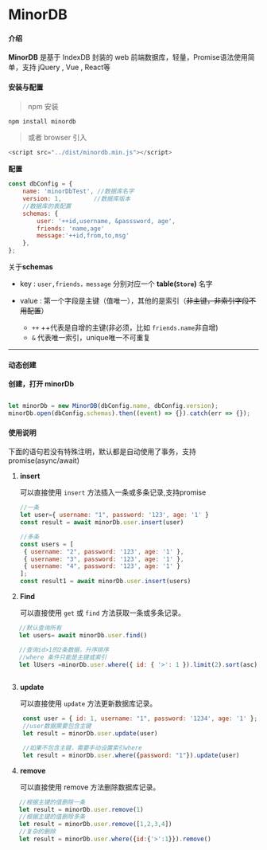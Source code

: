 # MinorDB

#### 介绍

**MinorDB** 是基于 IndexDB 封装的 web 前端数据库，轻量，Promise语法使用简单，支持 jQuery , Vue , React等

#### 安装与配置

> npm 安装

```js
npm install minordb
```

> 或者 browser 引入

```js
<script src="../dist/minordb.min.js"></script>
```

**配置**

```js
const dbConfig = {
    name: 'minorDbTest', //数据库名字
    version: 1,         //数据库版本
    //数据库的表配置
    schemas: {  
        user: '++id,username, &passsword, age',
        friends: 'name,age'
        message:'++id,from,to,msg'
    },
};

```

关于**schemas**

- key   : `user,friends，message`  分别对应一个 **table(`Store`)** 名字
- value :  第一个字段是主键（值唯一），其他的是索引（~~非主键，非索引字段不用配置~~）

  - `++` ++代表是自增的主键(非必须，比如 `friends.name`非自增)
  - `&` 代表唯一索引，unique唯一不可重复

---

#### 动态创建

**创建，打开 minorDb**

```js

let minorDb = new MinorDB(dbConfig.name, dbConfig.version);
minorDb.open(dbConfig.schemas).then((event) => {}).catch(err => {});

```

#### 使用说明

下面的语句若没有特殊注明，默认都是自动使用了事务，支持promise(async/await)

1. **insert**

   可以直接使用 `insert` 方法插入一条或多条记录,支持promise

   ```js
   //一条
   let user={ username: "1", password: '123', age: '1' }
   const result = await minorDb.user.insert(user)

   //多条
   const users = [
    { username: "2", password: '123', age: '1' },
    { username: "3", password: '123', age: '1' },
    { username: "4", password: '123', age: '1' }
   ];
   const result1 = await minorDb.user.insert(users)

   ```

2. **Find**

   可以直接使用 `get` 或 `find` 方法获取一条或多条记录。

```js
   //默认查询所有
   let users= await minorDb.user.find()

   //查询id>1的2条数据，升序排序
   //where 条件只能是主键或索引
   let lUsers =minorDb.user.where({ id: { '>': 1 }).limit(2).sort(asc).find()
  
```

3. **update**

   可以直接使用 `update` 方法更新数据库记录。

```js
    const user = { id: 1, username: "1", password: '1234', age: '1' };
    //user数据需要包含主键
    let result = minorDb.user.update(user)

    //如果不包含主键，需要手动设置索引where
    let result = minorDb.user.where({password: "1"}).update(user)
```

4. **remove**

   可以直接使用 remove 方法删除数据库记录。

```js
   //根据主键的值删除一条
   let result = minorDb.user.remove(1)
   //根据主键的值删除多条
   let result = minorDb.user.remove([1,2,3,4])
   //复杂的删除
   let result = minorDb.user.where({id:{'>':1}}).remove()
```
